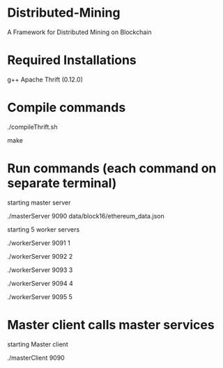 # Distributed-Mining
A Framework for Distributed Mining on Blockchain

# Required Installations
g++
Apache Thrift (0.12.0)


# Compile commands
./compileThrift.sh

make



# Run commands (each command on separate terminal)

starting master server

./masterServer 9090 data/block16/ethereum_data.json

starting 5 worker servers

./workerServer 9091 1

./workerServer 9092 2

./workerServer 9093 3

./workerServer 9094 4

./workerServer 9095 5

# Master client calls master services

starting Master client

./masterClient 9090
